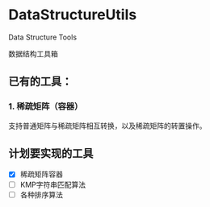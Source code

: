 # DataStructureUtils
Data Structure Tools

数据结构工具箱

## 已有的工具：

### 1. 稀疏矩阵（容器）

支持普通矩阵与稀疏矩阵相互转换，以及稀疏矩阵的转置操作。

## 计划要实现的工具

- [X] 稀疏矩阵容器
- [ ] KMP字符串匹配算法
- [ ] 各种排序算法
